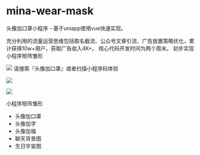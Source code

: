 
# mina-wear-mask
头像加口罩小程序 - 基于uniapp使用vue快速实现。

充分利用的流量运营思维包括取名截流、公众号文章引流、广告放置策略优化，累计获得10w+用户，获取广告收入4K+。
核心代码开发时间为两个周末。
初步实现小程序矩阵雏形

![](https://github.com/infinityu/mina-wear-mask/blob/master/readme-images/3.jpg)
请搜索『头像加口罩』或者扫描小程序码体验

![](https://github.com/infinityu/mina-wear-mask/blob/master/readme-images/1.png)

![](https://github.com/infinityu/mina-wear-mask/blob/master/readme-images/2.png)

小程序矩阵雏形
- 头像加口罩
- 头像加字
- 头像加福
- 聊天背景图
- 生日宇宙图
